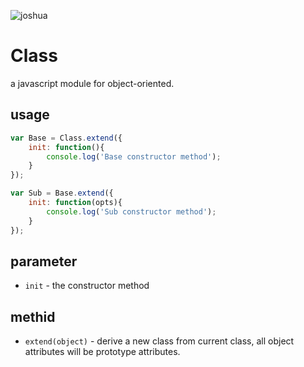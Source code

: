 ![joshua](https://avatars1.githubusercontent.com/u/5389166?s=460)
# Class
a javascript module for object-oriented.

## usage
```javascript
var Base = Class.extend({
    init: function(){
    	console.log('Base constructor method');
    }
});

var Sub = Base.extend({
	init: function(opts){
    	console.log('Sub constructor method');
    }
});
```

## parameter
* `init` - the constructor method

## methid
* `extend(object)` - derive a new class from current class, all object attributes will be prototype attributes.